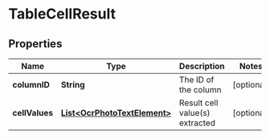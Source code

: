 
# TableCellResult

## Properties
Name | Type | Description | Notes
------------ | ------------- | ------------- | -------------
**columnID** | **String** | The ID of the column |  [optional]
**cellValues** | [**List&lt;OcrPhotoTextElement&gt;**](OcrPhotoTextElement.md) | Result cell value(s) extracted |  [optional]



